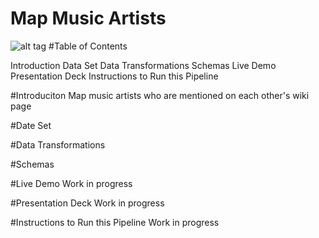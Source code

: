 # Map Music Artists
![alt tag](https://en.wikipedia.org/wiki/Marina_and_the_Diamonds#/media/File:Marina_and_the_Diamonds,_Roundhouse,_London_(Neon_Nature_Tour)_04.jpg)
#Table of Contents

Introduction
Data Set
Data Transformations
Schemas
Live Demo
Presentation Deck
Instructions to Run this Pipeline

#Introduciton
Map music artists who are mentioned on each other's wiki page

#Date Set

#Data Transformations

#Schemas

#Live Demo
Work in progress

#Presentation Deck
Work in progress

#Instructions to Run this Pipeline
Work in progress
